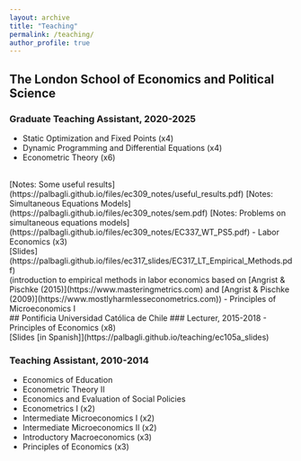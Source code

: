 ```yaml
---
layout: archive
title: "Teaching"
permalink: /teaching/
author_profile: true
---
```


## The London School of Economics and Political Science

### Graduate Teaching Assistant, 2020-2025
- Static Optimization and Fixed Points (x4)
- Dynamic Programming and Differential Equations (x4)
- Econometric Theory (x6)
<br>
[Notes: Some useful results](https://palbagli.github.io/files/ec309_notes/useful_results.pdf)
[Notes: Simultaneous Equations Models](https://palbagli.github.io/files/ec309_notes/sem.pdf)
[Notes: Problems on simultaneous equations models](https://palbagli.github.io/files/ec309_notes/EC337_WT_PS5.pdf)
- Labor Economics (x3)
<br>
[Slides](https://palbagli.github.io/files/ec317_slides/EC317_LT_Empirical_Methods.pdf)
<br>
(introduction to empirical methods in labor economics based on [Angrist & Pischke (2015)](https://www.masteringmetrics.com) and [Angrist & Pischke (2009)](https://www.mostlyharmlesseconometrics.com))
- Principles of Microeconomics I


<br>
## Pontificia Universidad Católica de Chile
### Lecturer, 2015-2018
- Principles of Economics (x8)	
<br>
[Slides [in Spanish]](https://palbagli.github.io/teaching/ec105a_slides)

### Teaching Assistant, 2010-2014
- Economics of Education
- Econometric Theory II
- Economics and Evaluation of Social Policies
- Econometrics I (x2)
- Intermediate Microeconomics I (x2)
- Intermediate Microeconomics II (x2)
- Introductory Macroeconomics (x3)
- Principles of Economics (x3)